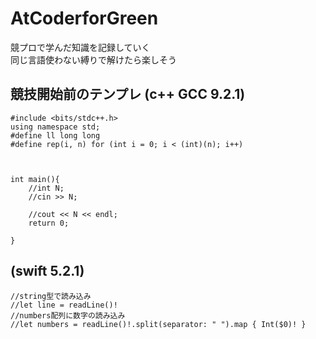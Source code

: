 # AtCoderforGreen
競プロで学んだ知識を記録していく  
同じ言語使わない縛りで解けたら楽しそう
## 競技開始前のテンプレ  (c++ GCC 9.2.1)

    #include <bits/stdc++.h>
    using namespace std;
    #define ll long long
    #define rep(i, n) for (int i = 0; i < (int)(n); i++)



    int main(){
        //int N;
        //cin >> N;

        //cout << N << endl;
        return 0;

    }

## (swift 5.2.1)
    //string型で読み込み
    //let line = readLine()!
    //numbers配列に数字の読み込み
    //let numbers = readLine()!.split(separator: " ").map { Int($0)! }
